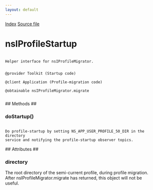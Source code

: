 ```yaml
---
layout: default
---
```

<div id='links'><a href="../index.html">Index</a>
<a href="http://dxr.mozilla.org/mozilla-central/source/toolkit/profile/nsIProfileMigrator.idl">Source file</a>
</div>

# nsIProfileStartup #
<code>  
Helper interface for nsIProfileMigrator.  
  
@provider Toolkit (Startup code)  
@client   Application (Profile-migration code)  
@obtainable nsIProfileMigrator.migrate  
  
</code>
## Methods ##

### doStartup() ###
<code>  
Do profile-startup by setting NS_APP_USER_PROFILE_50_DIR in the directory  
service and notifying the profile-startup observer topics.  
  
</code>
## Attributes ##

### directory ###
  
The root directory of the semi-current profile, during profile migration.  
After nsIProfileMigrator.migrate has returned, this object will not be  
useful.  
  
